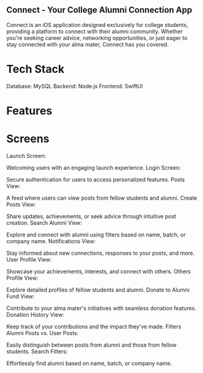 ## Connect - Your College Alumni Connection App
Connect is an iOS application designed exclusively for college students, providing a platform to connect with their alumni community. Whether you're seeking career advice, networking opportunities, or just eager to stay connected with your alma mater, Connect has you covered.

# Tech Stack
Database: MySQL
Backend: Node.js
Frontend: SwiftUI
# Features
# Screens
Launch Screen:

Welcoming users with an engaging launch experience.
Login Screen:

Secure authentication for users to access personalized features.
Posts View:

A feed where users can view posts from fellow students and alumni.
Create Posts View:

Share updates, achievements, or seek advice through intuitive post creation.
Search Alumni View:

Explore and connect with alumni using filters based on name, batch, or company name.
Notifications View:

Stay informed about new connections, responses to your posts, and more.
User Profile View:

Showcase your achievements, interests, and connect with others.
Others Profile View:

Explore detailed profiles of fellow students and alumni.
Donate to Alumni Fund View:

Contribute to your alma mater's initiatives with seamless donation features.
Donation History View:

Keep track of your contributions and the impact they've made.
Filters
Alumni Posts vs. User Posts:

Easily distinguish between posts from alumni and those from fellow students.
Search Filters:

Effortlessly find alumni based on name, batch, or company name.
